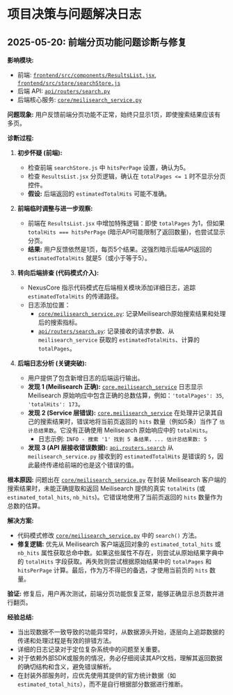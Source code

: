 # 项目决策与问题解决日志

## 2025-05-20: 前端分页功能问题诊断与修复

**影响模块:**
*   前端: [`frontend/src/components/ResultsList.jsx`](frontend/src/components/ResultsList.jsx:0), [`frontend/src/store/searchStore.js`](frontend/src/store/searchStore.js:0)
*   后端 API: [`api/routers/search.py`](api/routers/search.py:0)
*   后端核心服务: [`core/meilisearch_service.py`](core/meilisearch_service.py:0)

**问题现象:**
用户反馈前端分页功能不正常，始终只显示1页，即使搜索结果应该有多页。

**诊断过程:**

1.  **初步怀疑 (前端):**
    *   检查前端 `searchStore.js` 中 `hitsPerPage` 设置，确认为5。
    *   检查 `ResultsList.jsx` 分页逻辑，确认在 `totalPages <= 1` 时不显示分页控件。
    *   **假设:** 后端返回的 `estimatedTotalHits` 可能不准确。

2.  **前端临时调整与进一步观察:**
    *   前端在 `ResultsList.jsx` 中增加特殊逻辑：即使 `totalPages` 为1，但如果 `totalHits === hitsPerPage` (暗示API可能限制了返回数量)，也尝试显示分页。
    *   **结果:** 用户反馈依然是1页，每页5个结果。这强烈暗示后端API返回的 `estimatedTotalHits` 就是5（或小于等于5）。

3.  **转向后端排查 (代码模式介入):**
    *   NexusCore 指示代码模式在后端相关模块添加详细日志，追踪 `estimatedTotalHits` 的传递路径。
    *   日志添加位置：
        *   [`core/meilisearch_service.py`](core/meilisearch_service.py:0): 记录Meilisearch原始搜索结果和处理后的搜索指标。
        *   [`api/routers/search.py`](api/routers/search.py:0): 记录接收的请求参数、从 `meilisearch_service` 获取的 `estimatedTotalHits`、计算的 `totalPages`。

4.  **后端日志分析 (关键突破):**
    *   用户提供了包含新增日志的后端运行输出。
    *   **发现 1 (Meilisearch 正确):** [`core.meilisearch_service`](core/meilisearch_service.py:0) 日志显示 Meilisearch 原始响应中包含正确的总数估算，例如：`'totalPages': 35`, `'totalHits': 173`。
    *   **发现 2 (Service 层错误):** [`core.meilisearch_service`](core/meilisearch_service.py:0) 在处理并记录其自己的搜索结果时，错误地将当前页返回的 `hits` 数量（例如5条）当作了 `估计总结果数`。它没有正确使用 Meilisearch 原始响应中的 `totalHits`。
        *   日志示例: `INFO - 搜索 '1' 找到 5 条结果，... 估计总结果数: 5`
    *   **发现 3 (API 层接收错误数据):** [`api.routers.search`](api/routers/search.py:0) 从 `meilisearch_service.py` 接收到的 `estimatedTotalHits` 是错误的 `5`，因此最终传递给前端的也是这个错误的值。

**根本原因:**
问题出在 [`core/meilisearch_service.py`](core/meilisearch_service.py:0) 在封装 Meilisearch 客户端的搜索结果时，未能正确提取和返回 Meilisearch 提供的真实 `totalHits` (或 `estimated_total_hits`, `nb_hits`)。它错误地使用了当前页返回的 `hits` 数量作为总数的估算。

**解决方案:**

*   代码模式修改 [`core/meilisearch_service.py`](core/meilisearch_service.py:0) 中的 `search()` 方法。
*   **修复逻辑:** 优先从 Meilisearch 客户端返回对象的 `estimated_total_hits` 或 `nb_hits` 属性获取总命中数。如果这些属性不存在，则尝试从原始结果字典中的 `totalHits` 字段获取。再失败则尝试根据原始结果中的 `totalPages` 和 `hitsPerPage` 计算。最后，作为万不得已的备选，才使用当前页的 `hits` 数量。

**验证:**
修复后，用户再次测试，前端分页功能恢复正常，能够正确显示总页数并进行翻页。

**经验总结:**
*   当出现数据不一致导致的功能异常时，从数据源头开始，逐层向上追踪数据的传递和处理过程是有效的排错方法。
*   详细的日志记录对于定位复杂系统中的问题至关重要。
*   对于依赖外部SDK或服务的情况，务必仔细阅读其API文档，理解其返回数据的确切结构和含义，避免错误解析。
*   在封装外部服务时，应优先使用其提供的官方统计数据（如 `estimated_total_hits`），而不是自行根据部分数据进行推断。